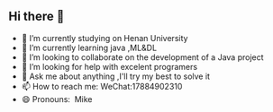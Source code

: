 ## Hi there 👋

- 🔭 I’m currently studying on Henan University      
- 🌱 I’m currently learning java ,ML&DL         
- 👯 I’m looking to collaborate on the development of a Java project
- 🤔 I’m looking for help with  excelent  programers
- 💬 Ask me about anything ,I'll try my best to solve it   
- 📫 How to reach me: WeChat:17884902310
- 😄 Pronouns:   Mike               
 
 
